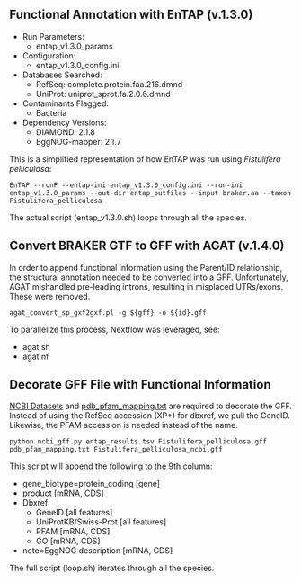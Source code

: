 ## Functional Annotation with EnTAP (v.1.3.0)

* Run Parameters: 
    - entap_v1.3.0_params
* Configuration:
    - entap_v1.3.0_config.ini
* Databases Searched:
    - RefSeq: complete.protein.faa.216.dmnd
    - UniProt: uniprot_sprot.fa.2.0.6.dmnd
* Contaminants Flagged:
    - Bacteria
* Dependency Versions:
    - DIAMOND: 2.1.8
    - EggNOG-mapper: 2.1.7

This is a simplified representation of how EnTAP was run using *Fistulifera pelliculosa*:
```
EnTAP --runP --entap-ini entap_v1.3.0_config.ini --run-ini entap_v1.3.0_params --out-dir entap_outfiles --input braker.aa --taxon Fistulifera_pelliculosa
```
The actual script (entap_v1.3.0.sh) loops through all the species.

## Convert BRAKER GTF to GFF with AGAT (v.1.4.0)
In order to append functional information using the Parent/ID relationship, the structural annotation needed to be converted into a GFF. Unfortunately, AGAT mishandled pre-leading introns, resulting in misplaced UTRs/exons. These were removed. 

```
agat_convert_sp_gxf2gxf.pl -g ${gff} -o ${id}.gff
```
To parallelize this process, Nextflow was leveraged, see:
* agat.sh
* agat.nf 

## Decorate GFF File with Functional Information
[NCBI Datasets](https://www.ncbi.nlm.nih.gov/datasets/docs/v2/download-and-install/) and [pdb_pfam_mapping.txt](https://ftp.ebi.ac.uk/pub/databases/Pfam/mappings/pdb_pfam_mapping.txt) are required to decorate the GFF. Instead of using the RefSeq accession (XP*) for dbxref, we pull the GeneID. Likewise, the PFAM accession is needed instead of the name. 

```
python ncbi_gff.py entap_results.tsv Fistulifera_pelliculosa.gff pdb_pfam_mapping.txt Fistulifera_pelliculosa_ncbi.gff
```

This script will append the following to the 9th column:
* gene_biotype=protein_coding [gene]
* product [mRNA, CDS]
* Dbxref
    - GeneID [all features]
    - UniProtKB/Swiss-Prot [all features]
    - PFAM [mRNA, CDS]
    - GO [mRNA, CDS]
* note=EggNOG description [mRNA, CDS]

The full script (loop.sh) iterates through all the species.